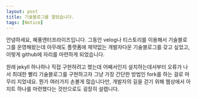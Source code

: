 ```yaml
---
layout: post
title: 기술블로그를 열었습니다.
tags: [Notice]
---
```


안녕하세요, 혜풍엔터프라이즈입니다.
그동안 velog나 티스토리를 이용해서 기술블로그를 운영해왔는데 아무래도 플랫폼에 제약없는 개발자다운 기술블로그를 갖고 싶었고, 이렇게 github에 자리를 마련하게 되었습니다.

원래 jekyll 하나하나 직접 구현하려고 했는데 어째서인지 설치하는데서부터 오류가 나서 최대한 빨리 기술블로그를 구현하고자 그냥 가장 간단한 방법인 fork를 하는 걸로 마무리 지었네요. 뭔가 여러가지 손볼게 많습니다만, 개발자의 길을 걷기 위해 웹상에서 아지트 하나를 마련했다는 것만으로도 굉장히 설렙니다. 
